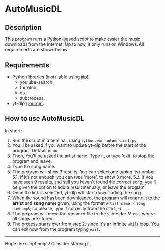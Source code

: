 # AutoMusicDL

## Description
This program runs a Python-based script to make easier the music downloads from the Internet. Up to now, it only runs on Windows. All requirements are shown below.

## Requirements
- Python libraries (installable using pip):
    - youtube-search.
    - fnmatch.
    - os.
    - subprocess.
- yt-dlp [(source)](https://github.com/yt-dlp/yt-dlp).

## How to use AutoMusicDL
In short:
1. Run the script in a terminal, using `python.exe automusicdl.py`
2. You'll be asked if you want to update yt-dlp before the start of the program. Default is no.
3. Then, You'll be asked the artist name. Type it, or type 'exit' to stop the program and leave.
4. Type the song name.
5. The program will show 3 results. You can select one typing its number.
    5.1. If it's not enough, you can type 'more', to show 3 more.
    5.2. If you have seen 9 results, and still you haven't found the correct song, you'll be given the option to add a result manualy, or leave the program.
6. Once the link is selected, yt-dlp will start downloading the song.
7. When the sound has been downloaded, the program will rename it to the **artist** and **song name** given, using the format `Artist name - Song name.mp3`, so please, type it correctly from the start ;-).
8. The program will move the renamed file to the subfolder Music, where all songs are stored.
9. The process starts over from step 2, since it's an infinite `while` loop. You can exit now from the program typing `exit`.

---
Hope the script helps! Consider starring it.
